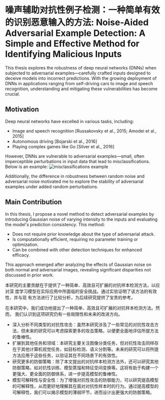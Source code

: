 # 噪声辅助对抗性例子检测：一种简单有效的识别恶意输入的方法: Noise-Aided Adversarial Example Detection: A Simple and Effective Method for Identifying Malicious Inputs

This thesis explores the robustness of deep neural networks (DNNs) when subjected to adversarial examples—carefully crafted inputs designed to deceive models into incorrect predictions. With the growing deployment of DNNs in applications ranging from self-driving cars to image and speech recognition, understanding and mitigating these vulnerabilities has become crucial.

## Motivation

Deep neural networks have excelled in various tasks, including:
- Image and speech recognition [Russakovsky et al., 2015; Amodei et al., 2015]
- Autonomous driving [Bojarski et al., 2016]
- Playing complex games like Go [Silver et al., 2016]

However, DNNs are vulnerable to adversarial examples—small, often imperceptible perturbations in input data that lead to misclassifications. Below is an example:
![misclassifications example](https://github.com/user-attachments/assets/b2e62cec-6b73-4686-ab8c-773cd428fc8f)

Additionally, the difference in robustness between random noise and adversarial noise motivated me to explore the stability of adversarial examples under added random perturbations.

## Main Contribution

In this thesis, I propose a novel method to detect adversarial examples by introducing Gaussian noise of varying intensity to the inputs and evaluating the model's prediction consistency. This method:
- Does not require prior knowledge about the type of adversarial attack.
- Is computationally efficient, requiring no parameter training or optimization.
- Can be combined with other detection techniques for enhanced efficacy.

This approach emerged after analyzing the effects of Gaussian noise on both normal and adversarial images, revealing significant disparities not discussed in prior work.

本研究的主要贡献在于提供了一种简单、高效且可扩展的对抗样本检测方法，以应对深
度学习模型在实际应用中所面临的安全挑战。通过实验证明了该方法的有效性，并与现
有方法进行了比较分析，为后续研究提供了宝贵的参考。

在本研究中，我们成功地提出了一种简单、高效且可扩展的对抗样本检测方法。然而，
我们认识到这项研究仍有一些局限性和未来的改进方向。

- 深入分析不同类型的对抗性攻击：虽然本研究涉及了一些常见的对抗性攻击方法，但未来的研究可以考虑探索更多的攻击策略，以便更全面地评估所提方法的鲁棒性。
- 扩展到其他任务和领域：本研究主要关注图像分类任务，但对抗性攻击同样存在于其他计算机视觉任务，如目标检测、语义分割等。未来的研究可以将所提方法应用于这些任务，以验证其在不同场景下的有效性。
- 研究更多的防御策略：除了本文提出的对抗样本检测方法外，还可以研究其他防御策略，如对抗性训练、模型蒸馏和特征空间变换等。这将有助于构建一个更强大、更全面的防御体系，进一步提高模型的鲁棒性。
- 模型可解释性与安全性：为了增强对抗性攻击的防御能力，可以研究提高模型的可解释性，从而更好地理解其在面对对抗性样本时的行为。通过提高模型的可解释性，我们可以揭示模型的薄弱环节，进而设计出更强大的防御策略。

